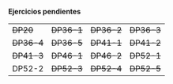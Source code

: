 <b> Ejercicios pendientes </b>

<table>

  <tr>
    <td><s>DP20</s></td>
    <td><s>DP36-1</s></td>
    <td><s>DP36-2</s></td>
    <td><s>DP36-3</s></td>
  </tr>
  <tr>
    <td><s>DP36-4</s></td>
    <td><s>DP36-5</s></td>
    <td><s>DP41-1</s></td>
    <td><s>DP41-2</s></td>
  </tr>
  <tr>
 	  <td><s>DP41-3</s></td>
    <td><s>DP46-1</s></td>
    <td><s>DP46-2</s></td>
    <td><s>DP52-1</s></td>
  </tr>
  <tr>
    <td>DP52-2</td>
    <td><s>DP52-3</s></td>
    <td><s>DP52-4</s></td>
    <td><s>DP52-5</s></td>
  </tr>

</table>
